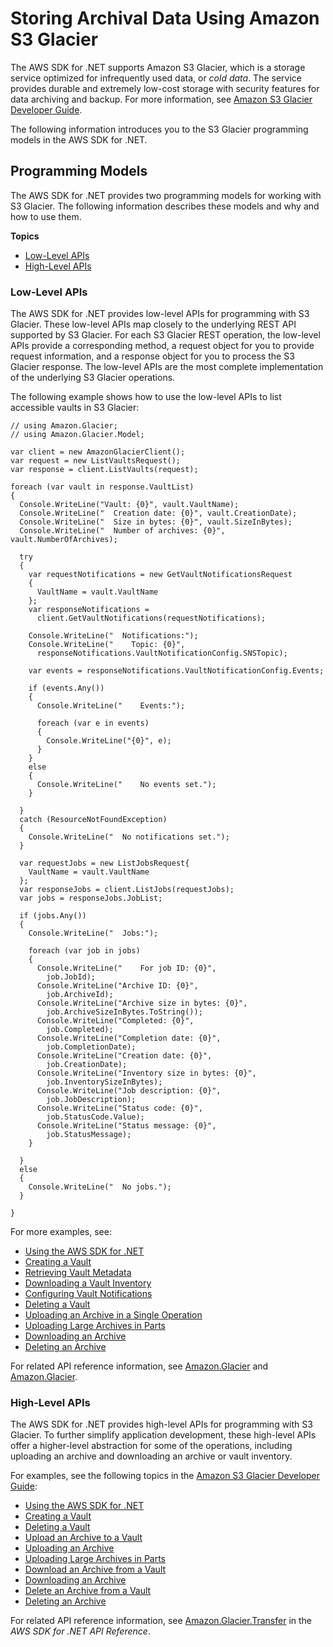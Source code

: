 # Storing Archival Data Using Amazon S3 Glacier<a name="glacier-apis-intro"></a>

The AWS SDK for \.NET supports Amazon S3 Glacier, which is a storage service optimized for infrequently used data, or *cold data*\. The service provides durable and extremely low\-cost storage with security features for data archiving and backup\. For more information, see [Amazon S3 Glacier Developer Guide](https://docs.aws.amazon.com/amazonglacier/latest/dev/)\.

The following information introduces you to the S3 Glacier programming models in the AWS SDK for \.NET\.

## Programming Models<a name="glacier-apis-intro-models"></a>

The AWS SDK for \.NET provides two programming models for working with S3 Glacier\. The following information describes these models and why and how to use them\.

**Topics**
+ [Low\-Level APIs](#glacier-apis-intro-low-level)
+ [High\-Level APIs](#glacier-apis-intro-high-level)

### Low\-Level APIs<a name="glacier-apis-intro-low-level"></a>

The AWS SDK for \.NET provides low\-level APIs for programming with S3 Glacier\. These low\-level APIs map closely to the underlying REST API supported by S3 Glacier\. For each S3 Glacier REST operation, the low\-level APIs provide a corresponding method, a request object for you to provide request information, and a response object for you to process the S3 Glacier response\. The low\-level APIs are the most complete implementation of the underlying S3 Glacier operations\.

The following example shows how to use the low\-level APIs to list accessible vaults in S3 Glacier:

```
// using Amazon.Glacier;
// using Amazon.Glacier.Model;

var client = new AmazonGlacierClient();
var request = new ListVaultsRequest();
var response = client.ListVaults(request);

foreach (var vault in response.VaultList)
{
  Console.WriteLine("Vault: {0}", vault.VaultName);
  Console.WriteLine("  Creation date: {0}", vault.CreationDate);
  Console.WriteLine("  Size in bytes: {0}", vault.SizeInBytes);
  Console.WriteLine("  Number of archives: {0}", vault.NumberOfArchives);
  
  try 
  {
    var requestNotifications = new GetVaultNotificationsRequest
    {
      VaultName = vault.VaultName
    };
    var responseNotifications = 
      client.GetVaultNotifications(requestNotifications);

    Console.WriteLine("  Notifications:");
    Console.WriteLine("    Topic: {0}", 
      responseNotifications.VaultNotificationConfig.SNSTopic);

    var events = responseNotifications.VaultNotificationConfig.Events;

    if (events.Any())
    {
      Console.WriteLine("    Events:");

      foreach (var e in events)
      {
        Console.WriteLine("{0}", e);
      }
    }
    else
    {
      Console.WriteLine("    No events set.");
    }
    
  }
  catch (ResourceNotFoundException)
  {
    Console.WriteLine("  No notifications set.");
  }
    
  var requestJobs = new ListJobsRequest{
    VaultName = vault.VaultName
  };
  var responseJobs = client.ListJobs(requestJobs);
  var jobs = responseJobs.JobList;
  
  if (jobs.Any())
  {
    Console.WriteLine("  Jobs:");

    foreach (var job in jobs)
    {
      Console.WriteLine("    For job ID: {0}", 
        job.JobId);
      Console.WriteLine("Archive ID: {0}", 
        job.ArchiveId);
      Console.WriteLine("Archive size in bytes: {0}", 
        job.ArchiveSizeInBytes.ToString());
      Console.WriteLine("Completed: {0}", 
        job.Completed);
      Console.WriteLine("Completion date: {0}", 
        job.CompletionDate);
      Console.WriteLine("Creation date: {0}", 
        job.CreationDate);
      Console.WriteLine("Inventory size in bytes: {0}", 
        job.InventorySizeInBytes);
      Console.WriteLine("Job description: {0}", 
        job.JobDescription);
      Console.WriteLine("Status code: {0}", 
        job.StatusCode.Value);
      Console.WriteLine("Status message: {0}", 
        job.StatusMessage);
    }

  }
  else
  {
    Console.WriteLine("  No jobs.");
  }

}
```

For more examples, see:
+  [Using the AWS SDK for \.NET](https://docs.aws.amazon.com/amazonglacier/latest/dev/using-aws-sdk-for-dot-net.html) 
+  [Creating a Vault](https://docs.aws.amazon.com/amazonglacier/latest/dev/creating-vaults-dotnet-sdk.html#create-vault-dotnet-lowlevel.html) 
+  [Retrieving Vault Metadata](https://docs.aws.amazon.com/amazonglacier/latest/dev/retrieving-vault-info-sdk-dotnet.html) 
+  [Downloading a Vault Inventory](https://docs.aws.amazon.com/amazonglacier/latest/dev/retrieving-vault-inventory-sdk-dotnet.html) 
+  [Configuring Vault Notifications](https://docs.aws.amazon.com/amazonglacier/latest/dev/configuring-notifications-sdk-dotnet.html) 
+  [Deleting a Vault](https://docs.aws.amazon.com/amazonglacier/latest/dev/deleting-vaults-sdk-dotnet.html) 
+  [Uploading an Archive in a Single Operation](https://docs.aws.amazon.com/amazonglacier/latest/dev/uploading-an-archive-single-op-using-dotnet.html) 
+  [Uploading Large Archives in Parts](https://docs.aws.amazon.com/amazonglacier/latest/dev/uploading-an-archive-mpu-using-dotnet.html) 
+  [Downloading an Archive](https://docs.aws.amazon.com/amazonglacier/latest/dev/downloading-an-archive-using-dotnet.html) 
+  [Deleting an Archive](https://docs.aws.amazon.com/amazonglacier/latest/dev/deleting-an-archive-using-dot-net.html) 

For related API reference information, see [Amazon\.Glacier](https://docs.aws.amazon.com/sdkfornet/v3/apidocs/items/Glacier/NGlacier.html) and [Amazon\.Glacier](https://docs.aws.amazon.com/sdkfornet/v3/apidocs/items/Glacier/NGlacierModel.html)\.

### High\-Level APIs<a name="glacier-apis-intro-high-level"></a>

The AWS SDK for \.NET provides high\-level APIs for programming with S3 Glacier\. To further simplify application development, these high\-level APIs offer a higher\-level abstraction for some of the operations, including uploading an archive and downloading an archive or vault inventory\.

For examples, see the following topics in the [Amazon S3 Glacier Developer Guide](https://docs.aws.amazon.com/amazonglacier/latest/dev/):
+  [Using the AWS SDK for \.NET](https://docs.aws.amazon.com/amazonglacier/latest/dev/using-aws-sdk-for-dot-net.html) 
+  [Creating a Vault](https://docs.aws.amazon.com/amazonglacier/latest/dev/creating-vaults-dotnet-sdk.html) 
+  [Deleting a Vault](https://docs.aws.amazon.com/amazonglacier/latest/dev/deleting-vaults-sdk-dotnet.html) 
+  [Upload an Archive to a Vault](https://docs.aws.amazon.com/amazonglacier/latest/dev/getting-started-upload-archive-dotnet.html) 
+  [Uploading an Archive](https://docs.aws.amazon.com/amazonglacier/latest/dev/uploading-an-archive-single-op-using-dotnet.html) 
+  [Uploading Large Archives in Parts](https://docs.aws.amazon.com/amazonglacier/latest/dev/uploading-an-archive-mpu-using-dotnet.html) 
+  [Download an Archive from a Vault](https://docs.aws.amazon.com/amazonglacier/latest/dev/getting-started-download-archive-dotnet.html) 
+  [Downloading an Archive](https://docs.aws.amazon.com/amazonglacier/latest/dev/downloading-an-archive-using-dotnet.html) 
+  [Delete an Archive from a Vault](https://docs.aws.amazon.com/amazonglacier/latest/dev/getting-started-delete-archive-dotnet.html) 
+  [Deleting an Archive](https://docs.aws.amazon.com/amazonglacier/latest/dev/deleting-an-archive-using-dot-net.html) 

For related API reference information, see [Amazon\.Glacier\.Transfer](https://docs.aws.amazon.com/sdkfornet/v3/apidocs/items/Glacier/NGlacierTransfer.html) in the *AWS SDK for \.NET API Reference*\.